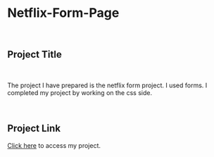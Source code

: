 # Netflix-Form-Page
<br />

## Project Title

<br />

The project I have prepared is the netflix form project. I used forms. I completed my project by working on the css side.

<br />

## Project Link

<a href="https://asknksk.github.io/Netflix-Form-Page/" target="_blank">Click here</a> to access my project.

